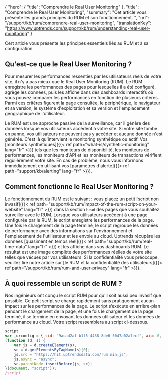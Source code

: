{
"hero": {
"title": "Comprendre le Real User Monitoring"
},
"title": "Comprendre le Real User Monitoring",
"summary": "Cet article vous présente les grands principes du RUM et son fonctionnement. ",
"url": "/support/kb/rum/comprendre-real-user-monitoring",
"translationKey": "https://www.uptrends.com/support/kb/rum/understanding-real-user-monitoring"
}

Cert article vous présente les principes essentiels liés au RUM et à sa configuration.

## Qu'est-ce que le Real User Monitoring ?

Pour mesurer les performances ressenties par les utilisateurs réels de votre site, il n'y a pas mieux que le Real User Monitoring (RUM). Le RUM enregistre les performances des pages pour lesquelles il a été configuré, agrège les données, puis les affiche dans des dashboards interactifs où vous pouvez comparer les performances en fonction de plusieurs critères. Parmi ces critères figurent la page consultée, le périphérique, le navigateur et sa version, le système d'exploitation et sa version et l'emplacement géographique de l'utilisateur.

Le RUM est une approche passive de la surveillance, car il génère des données lorsque vos utilisateurs accèdent à votre site. Si votre site tombe en panne, vos utilisateurs ne peuvent pas y accéder et aucune donnée n'est générée. C'est là qu'intervient le monitoring synthétique ou actif. Vos [moniteurs synthétiques]({{< ref path="what-is/synthetic-monitoring" lang="fr" >}}) tels que les moniteurs de disponibilité, les moniteurs de performances, les moniteurs d'API et les moniteurs de transactions vérifient régulièrement votre site. En cas de problème, nous vous informons immédiatement en utilisant vos [paramètres d'alerte]({{< ref path="support/kb/alerting" lang="fr" >}}).

## Comment fonctionne le Real User Monitoring ?

Le fonctionnement du RUM est le suivant : vous placez un petit [script non invasif]({{< ref path="support/kb/rum/impact-of-the-rum-script-on-your-website" lang="fr" >}}) dans la section `head` des pages que vous souhaitez surveiller avec le RUM. Lorsque vos utilisateurs accèdent à une page configurée par le RUM, le script enregistre les performances de la page. Une fois le chargement de la page terminé, le script regroupe les données de performance avec des informations sur l'environnement et l'emplacement de l'utilisateur et les envoie au cloud. Uptrends récupère les données [quasiment en temps réel]({{< ref path="support/kb/rum/real-time-data" lang="fr" >}}) et les affiche dans vos dashboards RUM. Le résultat est une image complète des performances réelles de votre site telles que vécues par vos utilisateurs. Si la confidentialité vous préoccupe, veuillez lire notre article sur [le RUM et la confidentialité des utilisateurs]({{< ref path="/support/kb/rum/rum-and-user-privacy" lang="fr" >}}).

## À quoi ressemble un script de RUM ?

Nos ingénieurs ont conçu le script RUM pour qu'il soit aussi peu invasif que possible. Ce petit script se charge rapidement sans pratiquement aucun impact sur les performances de la page. Le script s’exécute en arrière-plan pendant le chargement de la page, et une fois le chargement de la page terminé, il se termine en envoyant les données utilisateur et les données de performance au cloud. Votre script ressemblera au script ci-dessous.
```js
script
var _urconfig = { sid: "9acad2af-b1f5-4438-8de6-5047a02a7ecf", aip: 0, usePageProtocol: false };
(function (d, s) {
    var js = d.createElement(s),
    sc = d.getElementsByTagName(s)[0];
    js.src = "https://hit.uptrendsdata.com/rum.min.js";
    js.async = "async";
    sc.parentNode.insertBefore(js, sc);
}(document, "script"));
/script
```
